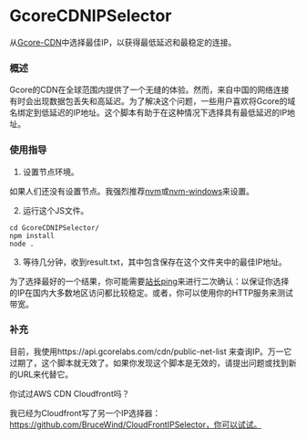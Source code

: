# GcoreCDNIPSelector
从[Gcore-CDN](https://gcore.com/cdn/)中选择最佳IP，以获得最低延迟和最稳定的连接。


### 概述
Gcore的CDN在全球范围内提供了一个无缝的体验。然而，来自中国的网络连接有时会出现数据包丢失和高延迟。为了解决这个问题，一些用户喜欢将Gcore的域名绑定到低延迟的IP地址。这个脚本有助于在这种情况下选择具有最低延迟的IP地址。


### 使用指导

1. 设置节点环境。

如果人们还没有设置节点。我强烈推荐[nvm](https://github.com/nvm-sh/nvm)或[nvm-windows](https://github.com/coreybutler/nvm-windows。)来设置。

2. 运行这个JS文件。
```
cd GcoreCDNIPSelector/
npm install
node .
```

3. 等待几分钟，收到result.txt，其中包含保存在这个文件夹中的最佳IP地址。


为了选择最好的一个结果，你可能需要[站长ping](https://ping.chinaz.com/)来进行二次确认：以保证你选择的IP在国内大多数地区访问都比较稳定。或者，你可以使用你的HTTP服务来测试带宽。


### 补充

目前，我使用https://api.gcorelabs.com/cdn/public-net-list 
来查询IP。万一它过期了，这个脚本就无效了。如果你发现这个脚本是无效的，请提出问题或找到新的URL来代替它。


你试过AWS CDN Cloudfront吗？

我已经为Cloudfront写了另一个IP选择器：https://github.com/BruceWind/CloudFrontIPSelector，你可以试试。


